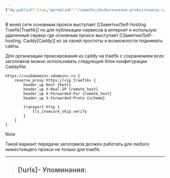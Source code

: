 ```yaml
---
{"dg-publish":true,"permalink":"/zametki/dvuhurovnevoe-proksirovanie-iz-caddy-na-traefik/","created":"2025-06-19 23:46","updated":"2025-06-19T23:52:23+03:00"}
---
```


В моей сети основным прокси выступает [[Заметки/Self-hosting. Traefik\|Traefik]]  но для публикации сервисов в интернет я использую удаленный сервер где основным прокси выступает [[Заметки/Self-hosting. Caddy\|Caddy]] из за своей простоты и возможности поднимать сайты. 

Для организации проксирования из caddy на traefik с сохранением всех заголовков можно использовать следующий блок конфигурации Caddyfile:

```Caddyfile
https://<subdomein>.<domein>.ru {
    reverse_proxy https://<ip_traefik> {
        header_up Host {host}
        header_up X-Real-IP {remote_host}
        header_up X-Forwarded-For {remote_host}
        header_up X-Forwarded-Proto {scheme}

        transport http {
            tls_insecure_skip_verify
        }
    }
}
```

> [!note]
> Такой вариант передачи заголовков должен работать для любого нижестоящего прокси не только для traefik.

---
> [!urls]- Упоминания:
> - 